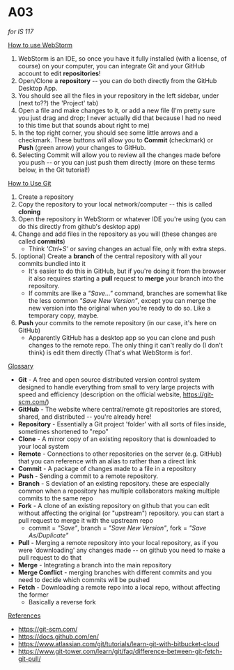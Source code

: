 # A03
*for IS 117*

<u>How to use WebStorm</u>

1. WebStorm is an IDE, so once you have it fully installed (with a license, of course) on your computer, you can integrate Git and your GitHub account to edit **repositories**!
2. Open/Clone a **repository** -- you can do both directly from the GitHub Desktop App.
3. You should see all the files in your repository in the left sidebar, under (next to??) the 'Project' tab)
4. Open a file and make changes to it, or add a new file (I'm pretty sure you just drag and drop; I never actually did that because I had no need to this time but that sounds about right to me)
5. In the top right corner, you should see some little arrows and a checkmark. These buttons will allow you to **Commit** (checkmark) or **Push** (green arrow) your changes to GitHub.
6. Selecting Commit will allow you to review all the changes made before you push -- or you can just push them directly (more on these terms below, in the Git tutorial!)

<u>How to Use Git</u>
1. Create a repository
2. Copy the repository to your local network/computer -- this is called **cloning**
3. Open the repository in WebStorm or whatever IDE you're using (you can do this directly from github's desktop app)
4. Change and add files in the repository as you will (these changes are called **commits**)
   - Think *'Ctrl+S'* or saving changes an actual file, only with extra steps.
5. (optional) Create a **branch** of the central repository with all your commits bundled into it
   - It's easier to do this in GitHub, but if you're doing it from the browser it also requires starting a **pull** request to **merge** your branch into the repository.
   - If commits are like a *"Save..."* command, branches are somewhat like the less common *"Save New Version"*, except you can merge the new version into the original when you're ready to do so. Like a temporary copy, maybe.
6. **Push** your commits to the remote repository (in our case, it's here on GitHub)
   - Apparently GitHub has a desktop app so you can clone and push changes to the remote repo. The only thing it can't really do (I don't think) is edit them directly (That's what WebStorm is for!.

<u>Glossary</u>

- **Git** - A free and open source distributed version control system designed to handle everything from small to very large projects with speed and efficiency (description on the official website, https://git-scm.com/)
- **GitHub** - The website where central/remote git repositories are stored, shared, and distributed -- you're already here!
- **Repository** - Essentially a Git project 'folder' with all sorts of files inside, sometimes shortened to "repo"
- **Clone** - A mirror copy of an existing repository that is downloaded to your local system
- **Remote** - Connections to other repositories on the server (e.g. GitHub) that you can reference with an alias to rather than a direct link
- **Commit** - A package of changes made to a file in a repository
- **Push** - Sending a commit to a remote repository.
- **Branch** - S deviation of an existing repository. these are especially common when a repository has multiple collaborators making multiple commits to the same repo
- **Fork** - A clone of an existing repository on github that you can edit without affecting the original (or "upstream") repository. you can start a pull request to merge it with the upstream repo
  - commit = *"Save"*, branch = *"Save New Version"*, fork = *"Save As/Duplicate"*
- **Pull** - Merging a remote repository into your local repository, as if you were 'downloading' any changes made -- on github you need to make a pull request to do that
- **Merge** - Integrating a branch into the main repository
- **Merge Conflict** - merging branches with different commits and you need to decide which commits will be pushed
- **Fetch** - Downloading a remote repo into a local repo, without affecting the former
  - Basically a reverse fork

<u>References</u>

- https://git-scm.com/
- https://docs.github.com/en/
- https://www.atlassian.com/git/tutorials/learn-git-with-bitbucket-cloud
- https://www.git-tower.com/learn/git/faq/difference-between-git-fetch-git-pull/
